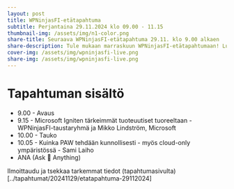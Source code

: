```yaml
---
layout: post
title: WPNinjasFI-etätapahtuma
subtitle: Perjantaina 29.11.2024 klo 09.00 - 11.15
thumbnail-img: /assets/img/n1-color.png
share-title: Seuraava WPNinjasFI-etätapahtuma 29.11. klo 9.00 alkaen
share-description: Tule mukaan marraskuun WPNinjasFI-etätapahtumaan! Luvassa Ignite-uutiset ja Sami Laihon PAW-sessio.
cover-img: /assets/img/wpninjasfi-live.png
share-img: /assets/img/wpninjasfi-live.png
--- 
```

# Tapahtuman sisältö
- 9.00 - Avaus
- 9.15 - Microsoft Igniten tärkeimmät tuoteuutiset tuoreeltaan - WPNinjasFI-taustaryhmä ja Mikko Lindström, Microsoft
- 10.00 - Tauko
- 10.05 - Kuinka PAW tehdään kunnollisesti - myös cloud-only ympäristössä - Sami Laiho
- ANA (Ask 🥷 Anything)

Ilmoittaudu ja tsekkaa tarkemmat tiedot (tapahtumasivulta)[../tapahtumat/20241129/etatapahtuma-29112024]
